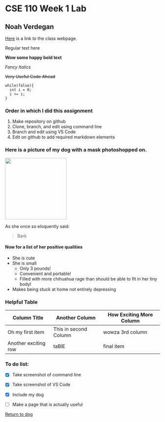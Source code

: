 # CSE 110 Week 1 Lab
## Noah Verdegan

[Here](http://cseweb.ucsd.edu/~dakane/CSE101/) is a link to the class webpage.

Regular text here

**Wow some happy bold text**

*Fancy Italics*

~~Very Useful Code Ahead~~
```
while(false){
  int i = 0;
  i += i;
}
```

### Order in which I did this assignment
1. Make repository on github
2. Clone, branch, and edit using command line
3. Branch and edit using VS Code
4. Edit on github to add required markdown elements


### Here is a picture of my dog with a mask photoshopped on.

<img src="gigimask.jpg" width="200"/>

As she once so eloquently said:

> Bark

#### Now for a list of her positive qualities
- She is cute
- She is small
  - Only 3 pounds!
  - Convenient and portable!
  - Filled with more chihuahua rage than should be able to fit in her tiny body!
- Makes being stuck at home not entirely depressing

### Helpful Table
| Column Title | Another Column | How Exciting More Column|
| --- | --- | --- |
| Oh my first item | This in second Column | wowza 3rd column |
| Another exciting row | taBlE | final item |

### To do list:
- [x] Take screenshot of command line
- [x] Take screenshot of VS Code
- [x] Include my dog
- [ ] Make a page that is actually useful




[Return to dog](https://noahverdegan.github.io/noahverdeganCSE110LabWeek1.github.io/#here-is-a-picture-of-my-dog-with-a-mask-photoshopped-on)


